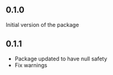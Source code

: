 ## 0.1.0

Initial version of the package

## 0.1.1

* Package updated to have null safety
* Fix warnings
